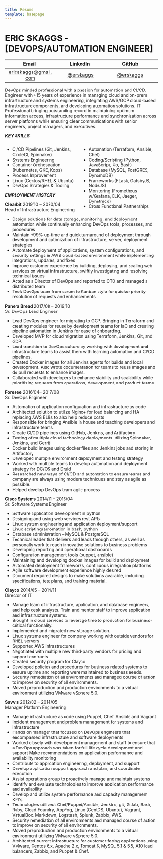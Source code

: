 ```yaml
---
title: Resume
template: basepage
---
```


# ERIC SKAGGS - [DEVOPS/AUTOMATION ENGINEER]

| <div style="text-align:center;width:145px">Email</div>|<div style="text-align:center;width:145px">LinkedIn</div>|<div style="text-align:center;width:145px">GitHub</div>|<div style="text-align:center;width:145px">Blog</div>
| --------------------------------------- | ------------------------------------- | ------------------------------------- | ------------------------------------- |
| <div style="text-align:center;width:150px">[ericskaggs@gmail.com](mailto:ericskaggs@gmail.com)</div>|<div style="text-align:center;width:150px">[@erskaggs](https://www.linkedin.com/in/erskaggs/)</div>|<div style="text-align:center;width:145px">[@erskaggs](https://github.com/erskaggs)</div>|<div style="text-align:center;width:145px">[opsdevco.de](https://opsdevco.de)</div>

DevOps minded professional with a passion for automation and CI/CD. Engineer with +15 years of experience in managing cloud and on-prem infrastructure and systems engineering, integrating AWS/GCP cloud-based infrastructure components, and developing automation solutions. IT Professional bringing outstanding record in maintaining optimum information access, infrastructure performance and synchronization across server platforms while ensuring clear communications with senior engineers, project managers, and executives.

***KEY SKILLS***

<!-- Bullet List -->
<div style="float: left; width: 50%;">
<ul>
<li>CI/CD Pipelines (Git, Jenkins, CircleCI, Spinnaker)</li>
<li>Systems Engineering</li>
<li>Container Orchestration (Kubernetes, GKE, Kops)</li>
<li>Process Improvement</li>
<li>Linux (Centos/RHEL & Ubuntu)</li>
<li>DevOps Strategies & Tooling</li>
</ul>
</div>
<div style="float: right; width: 50%;">
<ul>
<li>Automation (Terraform, Ansible, Chef)</li>
<li>Coding/Scripting (Python, JavaScript, Go, Bash)</li>
<li>Database (MySQL, PostGRES, DynamoDB)</li>
<li>Frameworks (FLask, GatsbyJS, NodeJS)</li>
<li>Monitoring (Prometheus w/Grafana, ELK, Jaeger, Dynatrace)</li>
<li>Cross Functional Partnerships</li>
</ul>
</div>

***EMPLOYMENT HISTORY***

**Clearbit** 2019/10 – 2020/04\
Head of Infrastructure Engineering

- Design solutions for data storage, monitoring, and deployment automation while continually enhancing DevOps tools, processes, and procedures
- Maintain +99% up-time and quick turnaround of deployment through development and optimization of infrastructure, server, deployment strategies
- Automate deployment of applications, system configurations, and security settings in AWS cloud-based environment while implementing integrations, updates, and fixes
- Improve customer experience by building, deploying, and scaling web services on virtual infrastructure, swiftly investigating and resolving technical issues
- Acted as a Director of DevOps and reported to CTO and managed a distributed team
- Took DevOps team from scrum to Kanban style for quicker priority resolution of requests and enhancements

**Panera Bread** 2017/08 – 2019/10\
Sr. DevOps Lead Engineer

- Lead DevOps engineer for migrating to GCP. Bringing in Terraform and creating modules for reuse by development teams for IaC and creating pipeline automation in Jenkins for ease of onboarding.
- Developed MVP for cloud migration using Terraform, Jenkins, Git, and GCP.
- Lead transition to DevOps culture by working with development and infrastructure teams to assist them with learning automation and CI/CD pipelines.
- Created Docker images for all Jenkins agents for builds and local development. Also wrote documentation for teams to reuse images and do pull requests to enhance images.
- Collaborated with developers to enhance stability and scalability while prioritizing requests from operations, development, and product teams

**Foresee** 2016/04– 2017/08\
Sr. DevOps Engineer

- Automation of application configuration and infrastructure as code
- Architected solution to utilize Nginx+ for load balancing and HA replacing AWS ELBs to also help reduce costs
- Responsible for bringing Ansible in house and teaching developers and infrastructure teams
- Create CI/CD pipelines using GitHub, Jenkins, and Artifactory
- Testing of multiple cloud technology deployments utilizing Spinnaker, Jenkins, and Gerrit
- Docker build images using docker files and Jenkins jobs and storing in Artifactory
- Developed multiple environment deployment and testing strategy
- Worked with multiple teams to develop automation and deployment strategy for DC/OS and Druid
- Researched new ways of CI/CD and automation to ensure teams and company are always using modern techniques and stay as agile as possible.
- Helped develop DevOps team agile process

**Cisco Systems** 2014/11 – 2016/04\
Sr. Software Systems Engineer

- Software application development in python
- Designing and using web services rest APIs
- Linux system engineering and application deployment/support
- Linux scripting/automation in bash, python
- Database administration – MySQL &amp; PostgreSQL
- Technical leader that delivers and leads through others, as well as personally work to reach innovative solutions to business problems
- Developing reporting and operational dashboards
- Configuration management tools (puppet, ansible)
- Maintaining and developing docker images for build and deployment
- Automated deployment frameworks, continuous integration platforms
- Agile software development experience highly desired
- Document required designs to make solutions available, including specifications, test plans, and training material.

**Clayco** 2014/05 – 2014/11\
Director of IT

- Manage team of infrastructure, application, and database engineers, and help desk analysts. Train and mentor staff to improve application and infrastructure systems.
- Brought in cloud services to leverage time to production for business-critical functionality.
- Implemented and migrated new storage solution.
- Linux systems engineer for company working with outside vendors for RHEL servers
- Supported AWS infrastructures
- Negotiated with multiple new third-party vendors for pricing and support contracts.
- Created security program for Clayco
- Developed policies and procedures for business related systems to ensure uptime and reporting were maintained to business needs.
- Security remediation of all environments and managed course of action to improve on security of all environments.
- Moved preproduction and production environments to a virtual environment utilizing VMware vSphere 5.0.

**Savvis** 2012/02 – 2014/05\
Manager Platform Engineering

- Manage infrastructure as code using Puppet, Chef, Ansible and Vagrant
- Incident management and problem management for systems and infrastructure
- Hands on manager that focused on DevOps engineers that encompassed infrastructure and software deployments
- Worked closely with development management and staff to ensure that a DevOps approach was taken for full life cycle development and support Make recommendations on application performance and availability monitoring
- Contribute to application engineering, deployment, and support
- Develop application support approach and plan; and coordinate execution
- Assist operations group to proactively manage and maintain systems
- Identify and evaluate technologies to improve application performance and availability
- Develop and utilize system performance and capacity management KPI&#39;s
- Technologies utilized: Chef/Puppet/Ansible, Jenkins, git, Gitlab, Bash, Ruby, Cloud Foundry, AppFog, Linux (CentOS, Ubuntu), Vagrant, VirtualBox, Markdown, Logstash, Splunk, Zabbix, AWS.
- Security remediation of all environments and managed course of action to improve on security of all environments.
- Moved preproduction and production environments to a virtual environment utilizing VMware vSphere 5.0.
- Architected current infrastructure for customer facing applications using VMware, Centos 6.x, Apache 2.x, Tomcat 6, MySQL 5.1 &amp; 5.5, A10 load balancers, Zabbix, and Puppet &amp; Chef.